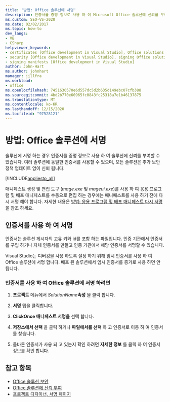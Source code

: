 ```yaml
---
title: '방법: Office 솔루션에 서명'
description: 인증서를 증명 정보로 사용 하 여 Microsoft Office 솔루션에 신뢰를 부여 하는 방법에 대해 알아봅니다.
ms.custom: SEO-VS-2020
ms.date: 02/02/2017
ms.topic: how-to
dev_langs:
- VB
- CSharp
helpviewer_keywords:
- certificates [Office development in Visual Studio], Office solutions
- security [Office development in Visual Studio], signing Office solutions
- signing manifests [Office development in Visual Studio]
author: John-Hart
ms.author: johnhart
manager: jillfra
ms.workload:
- office
ms.openlocfilehash: 7451630570e6d557dc5d2b635d149ebc07cfb388
ms.sourcegitcommit: 4bd2b770e60965fc0843fc25318a7e1b46137875
ms.translationtype: MT
ms.contentlocale: ko-KR
ms.lasthandoff: 12/15/2020
ms.locfileid: "97528121"
---
```

# <a name="how-to-sign-office-solutions"></a>방법: Office 솔루션에 서명
  솔루션에 서명 하는 경우 인증서를 증명 정보로 사용 하 여 솔루션에 신뢰를 부여할 수 있습니다. 여러 솔루션에 동일한 인증서를 사용할 수 있으며, 모든 솔루션은 추가 보안 정책 업데이트 없이 신뢰 됩니다.

 [!INCLUDE[appliesto_all](../vsto/includes/appliesto-all-md.md)]

 매니페스트 생성 및 편집 도구 (*mage.exe* 및 *mageui.exe*)를 사용 하 여 응용 프로그램 및 배포 매니페스트를 수동으로 편집 하는 경우에는 매니페스트를 사용 하기 전에 다시 서명 해야 합니다. 자세한 내용은 [방법: 응용 프로그램 및 배포 매니페스트 다시 서명](../deployment/how-to-re-sign-application-and-deployment-manifests.md)을 참조 하세요.

## <a name="sign-by-using-a-certificate"></a>인증서를 사용 하 여 서명
 인증서는 솔루션 게시자의 고유 키와 id를 포함 하는 파일입니다. 인증 기관에서 인증서를 구입 하거나 자체 인증서를 만들고 인증 기관에서 해당 인증서를 서명할 수 있습니다.

 Visual Studio는 디버깅을 사용 하도록 설정 하기 위해 임시 인증서를 사용 하 여 Office 솔루션에 서명 합니다. 배포 된 솔루션에서 임시 인증서를 증거로 사용 하면 안 됩니다.

### <a name="to-sign-an-office-solution-by-using-a-certificate"></a>인증서를 사용 하 여 Office 솔루션에 서명 하려면

1. **프로젝트** 메뉴에서 _SolutionName_**속성** 을 클릭 합니다.

2. **서명** 탭을 클릭합니다.

3. **ClickOnce 매니페스트 서명을** 선택 합니다.

4. **저장소에서 선택** 을 클릭 하거나 **파일에서를 선택** 하 고 인증서로 이동 하 여 인증서를 찾습니다.

5. 올바른 인증서가 사용 되 고 있는지 확인 하려면 **자세한 정보** 를 클릭 하 여 인증서 정보를 확인 합니다.

## <a name="see-also"></a>참고 항목

- [Office 솔루션 보안](../vsto/securing-office-solutions.md)
- [Office 솔루션에 신뢰 부여](../vsto/granting-trust-to-office-solutions.md)
- [프로젝트 디자이너, 서명 페이지](../ide/reference/signing-page-project-designer.md)
